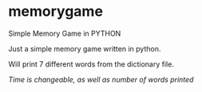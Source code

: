 # memorygame
Simple Memory Game in PYTHON



Just a simple memory game written in python.

Will print 7 different words from the dictionary file.

*Time is changeable, as well as number of words printed*
